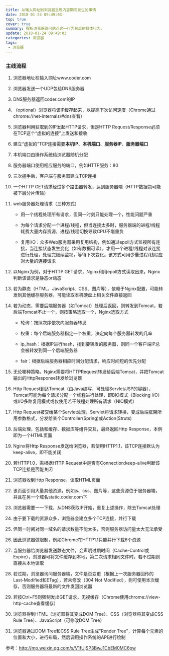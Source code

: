 ```yaml
---
title: 从输入网址到浏览器呈现内容期间发生的事情
date: 2018-01-24 09:49:03
top: true
cover: true
summary: 探析浏览器访问站点这一行为背后的具体行为。
update: 2018-01-24 09:49:03
categories: 浏览器
tags: 
 - 浏览器
---
```


### 主线流程

1. 浏览器地址栏输入网址www.coder.com

2. 浏览器发送一个UDP包给DNS服务器

3. DNS服务器返回coder.com的IP

4. （optional）浏览器将该IP缓存起来，以提高下次访问速度（Chrome通过chrome://net-internals/#dns查看）

5. 浏览器利用获取到的IP发起HTTP请求，但是HTTP Request/Response必须在TCP这个“虚拟的连接”上发送和接收

6. 建立“虚拟的”TCP连接需要**本机IP**、**本机端口**、**服务器IP**、**服务器端口**

7. 本机端口由操作系统给浏览器随机分配

8. 服务器端口使用相应服务的端口，例如HTTP服务：80

9. 三次握手后，客户端与服务器建立TCP连接

10. 一个HTTP GET请求经过多个路由器转发，达到服务器端（HTTP数据包可能被下层分片传输）

11. web服务器处理请求（三种方式）

	- 用一个线程处理所有请求，但同一时刻只能处理一个，性能问题严重

	- 为每个请求分配一个进程/线程，但当连接太多时，服务器端的进程/线程耗费大量内存资源，进程/线程切换导致CPU不堪重负

	- 复用I/O：众多Web服务器采用复用结构，例如通过epoll方式监视所有连接，当连接状态发生变化（如有数据可读），才用一个进程/线程对该连接进行处理，处理完继续监视，等待下次变化。该方式可用少量进程/线程应对大量的连接请求

12. 以Nginx为例，对于HTTP GET请求，Nginx利用epoll方式读取出来，Nginx判断该请求是静态or动态

13. 若为静态（HTML、JavaScript、CSS、图片等），依赖于Nginx配置，可能转发到其他缓存服务器，可能读取本机硬盘上相关文件直接返回

14. 若为动态，需要后端服务器（如Tomcat）处理后返回，则转发到Tomcat，若后端Tomcat不止一个，则按策略选取一个，Nginx选取方式

	- 轮询：按照次序依次向服务器转发

	- 权重：每个后端服务器指定一个权重，决定向每个服务器转发的几率

	- ip_hash：根据IP进行hash，找到要转发的服务器，则同一个客户端IP总会被转发到同一个后端服务器

	- fair：根据后端服务器相应时间分配请求，响应时间短的优先分配

15. 无论哪种策略，Nginx需要将HTTPRequest转发给后端Tomcat，并把Tomcat输出的HttpResponse转发给浏览器

16. Http Request到达Tomcat（由Java编写，可处理Servlet/JSP的容器），Tomcat可能为每个请求分配一个线程进行处理，即BIO模式（Blocking I/O）或I/O多路复用模式或仅使用若干线程处理所有请求（NIO模式）

17. Http Request被交给某个Servlet处理，Servlet将请求转换，变成后端框架所用参数格式，分发给某个Controller(Spring)或Action(Struts)

18. 后端处理，包括和缓存、数据库等组件交互，最终返回Http Response，本例即为一个HTML页面

19. Nginx将Http Response发送给浏览器，若使用HTTP1.1，该TCP连接默认为keep-alive，即不能关闭

20. 若HTTP1.0，需根据HTTP Request中是否有Connection:keep-alive判断该TCP连接是否能关闭

21. 浏览器收到Http Response，读取HTML页面

22. 该页面引用大量其他资源，例如js、css、图片等，这些资源位于服务器端，并且在另一个域名static.coder.com下

23. 浏览器需要一一下载，从DNS获取IP开始，重复上述操作，除去Tomcat处理

24. 由于要下载的资源众多，浏览器会建立多个TCP连接，并行下载

25. 但同一时间对同一域名的请求数量不能太多，否则服务器访问量太大无法承受

26. 因此浏览器做限制，例如Chrome在HTTP1.1只能并行下载6个资源

27. 当服务器给浏览器发送静态文件，会声明过期时间（Cache-Control或Expire），浏览器可将文件缓存到本地，第二次请求相同文件时，若不过期则直接从本地读取

28. 若过期，浏览器询问服务器端，文件是否变更（根据上一次服务器回传的Last-Modified和ETag），若未修改（304 Not Modified），则可使用本次缓存，否则服务器将最新的文件发回浏览器

29. 若按Ctrl+F5则强制发出GET请求，无视缓存（Chrome使用chrome://view-http-cache查看缓存）

30. 浏览器得到HTML（浏览器将其变成DOM Tree）、CSS（浏览器将其变成CSS Rule Tree）、JavaScript（可修改DOM Tree）

31. 浏览器通过DOM Tree和CSS Rule Tree生成“Render Tree”，计算每个元素的位置和大小，进行布局，然后调用操作系统的API进行绘制

参考：<a href="http://mp.weixin.qq.com/s/V1fUjSP3BwJ1CbEM0MC6pw">http://mp.weixin.qq.com/s/V1fUjSP3BwJ1CbEM0MC6pw</a>
